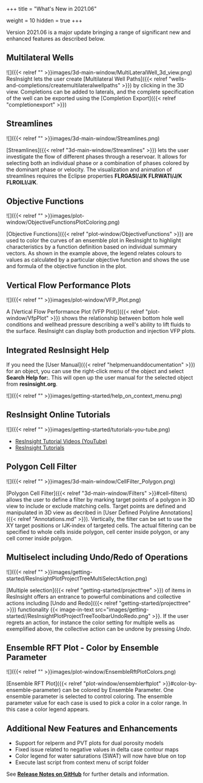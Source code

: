+++
title = "What's New in 2021.06"

weight = 10
hidden = true
+++

Version 2021.06 is a major update bringing a range of significant new and enhanced features as described below.

## Multilateral Wells
![]({{< relref "" >}}images/3d-main-window/MultiLateralWell_3d_view.png)
ResInsight lets the user create [Multilateral Well Paths]({{< relref "wells-and-completions/createmultilateralwellpaths" >}}) by clicking in the 3D view. Completions can be added to laterals, and the complete specification of the well can 
be exported using the [Completion Export]({{< relref "completionexport" >}})


## Streamlines
![]({{< relref "" >}}images/3d-main-window/Streamlines.png)

[Streamlines]({{< relref "3d-main-window/Streamlines" >}}) lets the user investigate the flow of different phases through a reservoar. It allows for selecting both an individual phase or a combination of phases colored by the dominant phase or velocity. The visualization and animation of streamlines requires the Eclipse properties **FLRGASI/J/K FLRWATI/J/K FLROILI/J/K**.


## Objective Functions
![]({{< relref "" >}}images/plot-window/ObjectiveFunctionsPlotColoring.png)

[Objective Functions]({{< relref "plot-window/ObjectiveFunctions" >}}) are used to color the curves of an ensemble plot in ResInsight to highlight characteristics by a function definition based on individual summary vectors. As shown in the example above, the legend relates colours to values as calculated by a particular objective function and shows the use and formula of the objective function in the plot.


## Vertical Flow Performance Plots
![]({{< relref "" >}}images/plot-window/VFP_Plot.png)

A [Vertical Flow Performance Plot (VFP Plot)]({{< relref "plot-window/VfpPlot" >}}) shows the relationship between bottom hole well conditions and wellhead pressure describing a well's ability to lift fluids to the surface. ResInsight can display both production and injection VFP plots.

## Integrated ResInsight Help
If you need the [User Manual]({{< relref "helpmenuanddocumentation" >}}) for an object, you can use the right-click menu of the object and select **Search Help for:**. This will open up the user manual for the selected object from **resinsight.org**.

![]({{< relref "" >}}images/getting-started/help_on_context_menu.png)

## ResInsight Online Tutorials
![]({{< relref "" >}}images/getting-started/tutorials-you-tube.png)

- [ResInsight Tutorial Videos (YouTube)](https://www.youtube.com/channel/UCEJoH_ti1YZXz4hPMeAKMgw)
- [ResInsight Tutorials](https://github.com/CeetronSolutions/resinsight-tutorials)

## Polygon Cell Filter
![]({{< relref "" >}}images/3d-main-window/CellFilter_Polygon.png)

[Polygon Cell Filter]({{< relref "3d-main-window/Filters" >}}#cell-filters) allows the user to define a filter by marking target points of a polygon in 3D view to include or exclude matching cells. Target points are defined and manipulated in 3D view as decribed in [User Defined Polyline Annotations]({{< relref "Annotations.md" >}}). Vertically, the filter can be set to use the XY target positions or IJK-index of targeted cells. The actual filtering can be specified to whole cells inside polygon, cell center inside polygon, or any cell corner inside polygon.


## Multiselect including Undo/Redo of Operations
![]({{< relref "" >}}images/getting-started/ResInsightPlotProjectTreeMultiSelectAction.png)

[Multiple selection]({{< relref "getting-started/projecttree" >}}) of items in ResInsight offers an entrance to powerful combinations and collective actions including [Undo and Redo]({{< relref "getting-started/projecttree" >}}) functionality {{< image-in-text src="images/getting-started//ResInsightPlotProjectTreeToolbarUndoRedo.png" >}}. If the user regrets an action, for instance the color setting for multiple wells as exemplified above, the collective action can be undone by pressing *Undo*.

## Ensemble RFT Plot - Color by Ensemble Parameter
![]({{< relref "" >}}images/plot-window/EnsembleRftPlotColors.png)

[Ensemble RFT Plot]({{< relref "plot-window/ensemblerftplot" >}}#color-by-ensemble-parameter) can be colored by Ensemble Parameter. One ensemble parameter is selected to control coloring. The ensemble parameter value for each case is used to pick a color in a color range. In this case a color legend appears.


## Additional New Features and Enhancements

- Support for relperm and PVT plots for dual porosity models
- Fixed issue related to negative values in delta case contour maps
- Color legend for water saturations (SWAT) will now have blue on top
- Execute last script from context menu of script folder

See [**Release Notes on GitHub**](https://github.com/OPM/ResInsight/releases/) for further details and information.
